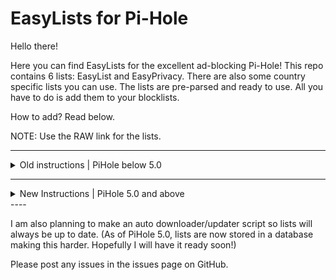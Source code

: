 # EasyLists for Pi-Hole

Hello there!

Here you can find EasyLists for the excellent ad-blocking Pi-Hole! This repo contains 6 lists: EasyList and EasyPrivacy. There are also some country specific lists you can use. The lists are pre-parsed and ready to use. All you have to do is add them to your blocklists.

How to add? Read below.

NOTE: Use the RAW link for the lists.


----
<details>
<summary>Old instructions | PiHole below 5.0</summary>

1. Log in to the Pi-Hole Admin page.

2. Go to Settings > Block Lists

3. Scroll down until you see a box that says 'Enter one URL per line to add new ad lists'

4. Paste the URL of EasyList (or a country specific list):
```
https://raw.githubusercontent.com/0Zinc/easylists-for-pihole/master/easylist.txt
```

5. Then go down a line by hitting enter on your keyboard and paste the URL of EasyPrivacy:
```
https://raw.githubusercontent.com/0Zinc/easylists-for-pihole/master/easyprivacy.txt
```

6. Press either Save and Update and wait (or press Save). 

IMPORTANT: If you only press
Save then you will have to SSH into your Pi or open a terminal on your Pi and run the command:
```
pihole -g
```
The lists will be applied to your Pi-Hole.
</details>

----
<details>
<summary>New Instructions | PiHole 5.0 and above</summary>

As of PiHole 5.0, the steps to add new lists have changed.

1. Log in to the Pi-Hole Admin page.

2. Go to Group Management > Adlists

3. Paste the URL of EasyList (or a country specific list) in the address box, you can optionally add a description in the comment box such as "Easylist".
```
https://raw.githubusercontent.com/0Zinc/easylists-for-pihole/master/easylist.txt
```
Click add.

5. Paste the URL of EasyPrivacy in the address box, you can optionally add a description in the comment box such as "Easyprivacy":
```
https://raw.githubusercontent.com/0Zinc/easylists-for-pihole/master/easyprivacy.txt
```
Click add.

6. Go to Tools > Update Gravity and click the update button.
</details>
----

I am also planning to make an auto downloader/updater script so lists will always be up to date. (As of PiHole 5.0, lists are now stored in a database making this harder. Hopefully I will have it ready soon!)

Please post any issues in the issues page on GitHub.
